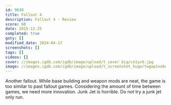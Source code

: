 ```yaml
---
id: 9630
title: Fallout 4
description: Fallout 4 - Review
score: 60
date: 2015-12-25
completed: true
goty: []
modified_date: 2024-04-17
screenshots: []
tags: []
videos: []
cover: //images.igdb.com/igdb/image/upload/t_cover_big/co1yc6.jpg
image: //images.igdb.com/igdb/image/upload/t_screenshot_huge/twgwp1xobnae4kbky2hw.jpg
---
```

Another fallout. While base building and weapon mods are neat, the game is too similar to past fallout games. Considering the amount of time between games, we need more innovation. Junk Jet is horrible. Do not try a junk jet only run.